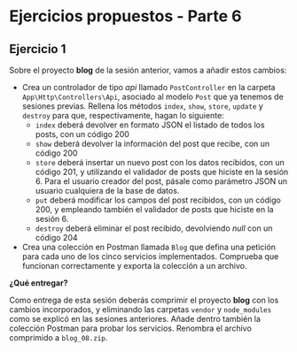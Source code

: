 # Ejercicios propuestos - Parte 6

## Ejercicio 1

Sobre el proyecto **blog** de la sesión anterior, vamos a añadir estos cambios:

* Crea un controlador de tipo *api* llamado `PostController` en la carpeta `App\Http\Controllers\Api`, asociado al modelo `Post` que ya tenemos de sesiones previas. Rellena los métodos `index`, `show`, `store`, `update` y `destroy` para que, respectivamente, hagan lo siguiente:
   * `index` deberá devolver en formato JSON el listado de todos los posts, con un código 200
   * `show` deberá devolver la información del post que recibe, con un código 200
   * `store` deberá insertar un nuevo post con los datos recibidos, con un código 201, y utilizando el validador de posts que hiciste en la sesión 6. Para el usuario creador del post, pásale como parámetro JSON un usuario cualquiera de la base de datos.
   * `put` deberá modificar los campos del post recibidos, con un código 200, y empleando también el validador de posts que hiciste en la sesión 6.
   * `destroy` deberá eliminar el post recibido, devolviendo *null* con un código 204
 * Crea una colección en Postman llamada `Blog` que defina una petición para cada uno de los cinco servicios implementados. Comprueba que funcionan correctamente y exporta la colección a un archivo.

**¿Qué entregar?**

Como entrega de esta sesión deberás comprimir el proyecto **blog** con los cambios incorporados, y eliminando las carpetas `vendor` y `node_modules` como se explicó en las sesiones anteriores. Añade dentro también la colección Postman para probar los servicios. Renombra el archivo comprimido a `blog_08.zip`.
